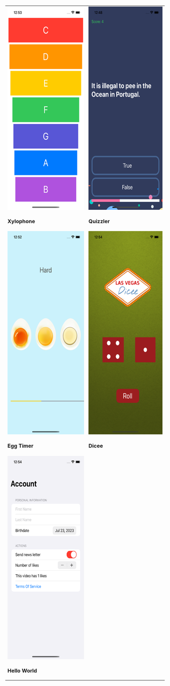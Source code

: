 <table>
  <tr>
    <td> <img src="./docs/xylophone.png"  alt="1" width = 360px height = 640px ><h3>Xylophone </h3></td>
    <td> <img src="./docs/Quizzler.png"  alt="1" width = 360px height = 640px ><h3>Quizzler </h3></td>
   </tr> 
   <tr>
    <td> <img src="./docs/eggTimer.png"  alt="1" width = 360px height = 640px ><h3>Egg Timer </h3></td>
    <td> <img src="./docs/Dicee.png"  alt="1" width = 360px height = 640px ><h3>Dicee </h3></td>
   </tr>
   <tr>
    <td> <img src="./docs/HelloWorld.png"  alt="1" width = 360px height = 640px ><h3>Hello World </h3></td>
   </tr> 
</table>